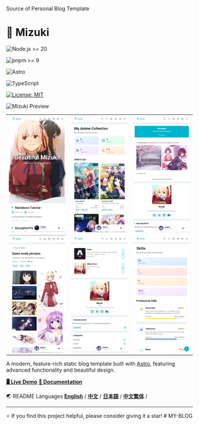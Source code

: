 Source of Personal Blog Template
# 🌸 Mizuki  
![Node.js >= 20](https://img.shields.io/badge/node.js-%3E%3D20-brightgreen) 

![pnpm >= 9](https://img.shields.io/badge/pnpm-%3E%3D9-blue) 

![Astro](https://img.shields.io/badge/Astro-5.12.8-orange)

![TypeScript](https://img.shields.io/badge/TypeScript-5.9.2-blue)

[![License: MIT](https://img.shields.io/badge/License-MIT-yellow.svg)](https://opensource.org/licenses/MIT)

![Mizuki Preview](./README.png)

<table>
  <tr>
    <td><img alt="" src="docs/image/1.png"></td>
    <td><img alt="" src="docs/image/2.png"></td>
    <td><img alt="" src="docs/image/3.png"></td>
  <tr>
  <tr>
    <td><img alt="" src="docs/image/4.png"></td>
    <td><img alt="" src="docs/image/5.png"></td>
    <td><img alt="" src="docs/image/6.png"></td>
  <tr>
</table>


A modern, feature-rich static blog template built with [Astro](https://astro.build), featuring advanced functionality and beautiful design.

[**🖥️ Live Demo**](https://mizuki.mysqil.com/)
[**📝 Documentation**](https://docs.mizuki.mysqil.com/)

🌏 README Languages
[**English**](./README.md) /
[**中文**](./README.zh.md) /
[**日本語**](./docs/README.ja.md) /
[**中文繁体**](./docs/README.tw.md) /




---

⭐ If you find this project helpful, please consider giving it a star!
#   M Y - B L O G 
 
 

